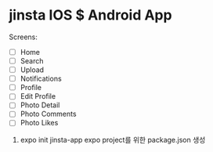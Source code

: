 # jinsta IOS \$ Android App

Screens:

- [ ] Home
- [ ] Search
- [ ] Upload
- [ ] Notifications
- [ ] Profile
- [ ] Edit Profile
- [ ] Photo Detail
- [ ] Photo Comments
- [ ] Photo Likes

1. expo init jinsta-app
   expo project를 위한 package.json 생성
